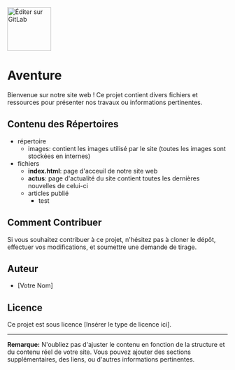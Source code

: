 <img src="image/chevalier.jpg" alt="Éditer sur GitLab" width="100px"/>

# **Aventure**

Bienvenue sur notre site web ! Ce projet contient divers fichiers et ressources pour présenter nos travaux ou informations pertinentes.

## Contenu des Répertoires

* répertoire
  * images: contient les images utilisé par le site (toutes les images sont stockées en internes)
* fichiers
  * **index.html**: page d'acceuil de notre site web
  * **actus**: page d'actualité du site contient toutes les dernières nouvelles de celui-ci
  * articles publié
      * test


## Comment Contribuer

Si vous souhaitez contribuer à ce projet, n'hésitez pas à cloner le dépôt, effectuer vos modifications, et soumettre une demande de tirage.

## Auteur

- [Votre Nom]

## Licence

Ce projet est sous licence [Insérer le type de licence ici].

---

**Remarque:** N'oubliez pas d'ajuster le contenu en fonction de la structure et du contenu réel de votre site. Vous pouvez ajouter des sections supplémentaires, des liens, ou d'autres informations pertinentes.
